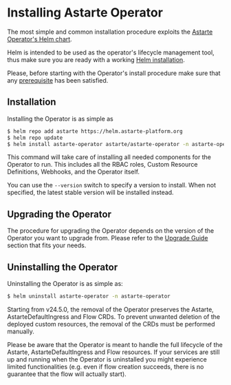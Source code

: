 # Installing Astarte Operator

The most simple and common installation procedure exploits the [Astarte Operator's Helm
chart](https://artifacthub.io/packages/helm/astarte/astarte-operator).

Helm is intended to be used as the operator's lifecycle management tool, thus make sure you are
ready with a working [Helm installation](https://helm.sh/docs/intro/install/).

Please, before starting with the Operator's install procedure make sure that any
[prerequisite](020-prerequisites.html) has been satisfied.

## Installation

Installing the Operator is as simple as

```bash
$ helm repo add astarte https://helm.astarte-platform.org
$ helm repo update
$ helm install astarte-operator astarte/astarte-operator -n astarte-operator
```

This command will take care of installing all needed components for the Operator to run. This
includes all the RBAC roles, Custom Resource Definitions, Webhooks, and the Operator itself.

You can use the `--version` switch to specify a version to install. When not specified, the latest
stable version will be installed instead.

## Upgrading the Operator

The procedure for upgrading the Operator depends on the version of the Operator you want to upgrade
from. Please refer to the [Upgrade Guide](000-upgrade_index.html) section that fits your needs.

## Uninstalling the Operator

Uninstalling the Operator is as simple as:

```bash
$ helm uninstall astarte-operator -n astarte-operator
```

Starting from v24.5.0, the removal of the Operator preserves the Astarte, AstarteDefaultIngress and
Flow CRDs. To prevent unwanted deletion of the deployed custom resources, the removal of the CRDs
must be performed manually.

Please be aware that the Operator is meant to handle the full lifecycle of the Astarte,
AstarteDefaultIngress and Flow resources. If your services are still up and running when the
Operator is uninstalled you might experience limited functionalities (e.g. even if flow creation
succeeds, there is no guarantee that the flow will actually start).
